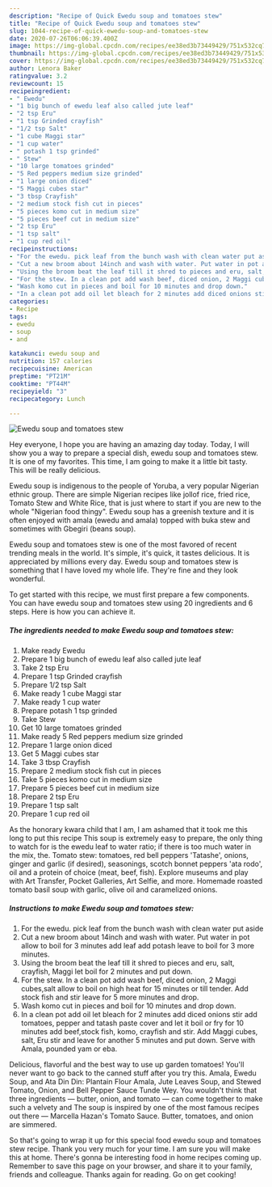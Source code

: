 ```yaml
---
description: "Recipe of Quick Ewedu soup and tomatoes stew"
title: "Recipe of Quick Ewedu soup and tomatoes stew"
slug: 1044-recipe-of-quick-ewedu-soup-and-tomatoes-stew
date: 2020-07-26T06:06:39.400Z
image: https://img-global.cpcdn.com/recipes/ee38ed3b73449429/751x532cq70/ewedu-soup-and-tomatoes-stew-recipe-main-photo.jpg
thumbnail: https://img-global.cpcdn.com/recipes/ee38ed3b73449429/751x532cq70/ewedu-soup-and-tomatoes-stew-recipe-main-photo.jpg
cover: https://img-global.cpcdn.com/recipes/ee38ed3b73449429/751x532cq70/ewedu-soup-and-tomatoes-stew-recipe-main-photo.jpg
author: Lenora Baker
ratingvalue: 3.2
reviewcount: 15
recipeingredient:
- " Ewedu"
- "1 big bunch of ewedu leaf also called jute leaf"
- "2 tsp Eru"
- "1 tsp Grinded crayfish"
- "1/2 tsp Salt"
- "1 cube Maggi star"
- "1 cup water"
- " potash 1 tsp grinded"
- " Stew"
- "10 large tomatoes grinded"
- "5 Red peppers medium size grinded"
- "1 large onion diced"
- "5 Maggi cubes star"
- "3 tbsp Crayfish"
- "2 medium stock fish cut in pieces"
- "5 pieces komo cut in medium size"
- "5 pieces beef cut in medium size"
- "2 tsp Eru"
- "1 tsp salt"
- "1 cup red oil"
recipeinstructions:
- "For the ewedu. pick leaf from the bunch wash with clean water put aside"
- "Cut a new broom about 14inch and wash with water. Put water in pot allow to boil for 3 minutes add leaf add potash leave to boil for 3 more minutes."
- "Using the broom beat the leaf till it shred to pieces and eru, salt, crayfish, Maggi let boil for 2 minutes and put down."
- "For the stew. In a clean pot add wash beef, diced onion, 2 Maggi cubes,salt allow to boil on high heat for 15 minutes or till tender. Add stock fish and stir leave for 5 more minutes and drop."
- "Wash komo cut in pieces and boil for 10 minutes and drop down."
- "In a clean pot add oil let bleach for 2 minutes add diced onions stir add tomatoes, pepper and tatash paste cover and let it boil or fry for 10 minutes add beef,stock fish, komo, crayfish and stir. Add Maggi cubes, salt, Eru stir and leave for another 5 minutes and put down. Serve with Amala, pounded yam or eba."
categories:
- Recipe
tags:
- ewedu
- soup
- and

katakunci: ewedu soup and 
nutrition: 157 calories
recipecuisine: American
preptime: "PT21M"
cooktime: "PT44M"
recipeyield: "3"
recipecategory: Lunch

---
```



![Ewedu soup and tomatoes stew](https://img-global.cpcdn.com/recipes/ee38ed3b73449429/751x532cq70/ewedu-soup-and-tomatoes-stew-recipe-main-photo.jpg)

Hey everyone, I hope you are having an amazing day today. Today, I will show you a way to prepare a special dish, ewedu soup and tomatoes stew. It is one of my favorites. This time, I am going to make it a little bit tasty. This will be really delicious.

Ewedu soup is indigenous to the people of Yoruba, a very popular Nigerian ethnic group. There are simple Nigerian recipes like jollof rice, fried rice, Tomato Stew and White Rice, that is just where to start if you are new to the whole &#34;Nigerian food thingy&#34;. Ewedu soup has a greenish texture and it is often enjoyed with amala (ewedu and amala) topped with buka stew and sometimes with Gbegiri (beans soup).

Ewedu soup and tomatoes stew is one of the most favored of recent trending meals in the world. It's simple, it's quick, it tastes delicious. It is appreciated by millions every day. Ewedu soup and tomatoes stew is something that I have loved my whole life. They're fine and they look wonderful.


To get started with this recipe, we must first prepare a few components. You can have ewedu soup and tomatoes stew using 20 ingredients and 6 steps. Here is how you can achieve it.

<!--inarticleads1-->

##### The ingredients needed to make Ewedu soup and tomatoes stew:

1. Make ready  Ewedu
1. Prepare 1 big bunch of ewedu leaf also called jute leaf
1. Take 2 tsp Eru
1. Prepare 1 tsp Grinded crayfish
1. Prepare 1/2 tsp Salt
1. Make ready 1 cube Maggi star
1. Make ready 1 cup water
1. Prepare  potash 1 tsp grinded
1. Take  Stew
1. Get 10 large tomatoes grinded
1. Make ready 5 Red peppers medium size grinded
1. Prepare 1 large onion diced
1. Get 5 Maggi cubes star
1. Take 3 tbsp Crayfish
1. Prepare 2 medium stock fish cut in pieces
1. Take 5 pieces komo cut in medium size
1. Prepare 5 pieces beef cut in medium size
1. Prepare 2 tsp Eru
1. Prepare 1 tsp salt
1. Prepare 1 cup red oil


As the honorary kwara child that I am, I am ashamed that it took me this long to put this recipe This soup is extremely easy to prepare, the only thing to watch for is the ewedu leaf to water ratio; if there is too much water in the mix, the. Tomato stew: tomatoes, red bell peppers &#39;Tatashe&#39;, onions, ginger and garlic (if desired), seasonings, scotch bonnet peppers &#39;ata rodo&#39;, oil and a protein of choice (meat, beef, fish). Explore museums and play with Art Transfer, Pocket Galleries, Art Selfie, and more. Homemade roasted tomato basil soup with garlic, olive oil and caramelized onions. 

<!--inarticleads2-->

##### Instructions to make Ewedu soup and tomatoes stew:

1. For the ewedu. pick leaf from the bunch wash with clean water put aside
1. Cut a new broom about 14inch and wash with water. Put water in pot allow to boil for 3 minutes add leaf add potash leave to boil for 3 more minutes.
1. Using the broom beat the leaf till it shred to pieces and eru, salt, crayfish, Maggi let boil for 2 minutes and put down.
1. For the stew. In a clean pot add wash beef, diced onion, 2 Maggi cubes,salt allow to boil on high heat for 15 minutes or till tender. Add stock fish and stir leave for 5 more minutes and drop.
1. Wash komo cut in pieces and boil for 10 minutes and drop down.
1. In a clean pot add oil let bleach for 2 minutes add diced onions stir add tomatoes, pepper and tatash paste cover and let it boil or fry for 10 minutes add beef,stock fish, komo, crayfish and stir. Add Maggi cubes, salt, Eru stir and leave for another 5 minutes and put down. Serve with Amala, pounded yam or eba.


Delicious, flavorful and the best way to use up garden tomatoes! You&#39;ll never want to go back to the canned stuff after you try this. Amala, Ewedu Soup, and Ata Din Din: Plantain Flour Amala, Jute Leaves Soup, and Stewed Tomato, Onion, and Bell Pepper Sauce Tunde Wey. You wouldn&#39;t think that three ingredients — butter, onion, and tomato — can come together to make such a velvety and The soup is inspired by one of the most famous recipes out there — Marcella Hazan&#39;s Tomato Sauce. Butter, tomatoes, and onion are simmered. 

So that's going to wrap it up for this special food ewedu soup and tomatoes stew recipe. Thank you very much for your time. I am sure you will make this at home. There's gonna be interesting food in home recipes coming up. Remember to save this page on your browser, and share it to your family, friends and colleague. Thanks again for reading. Go on get cooking!
